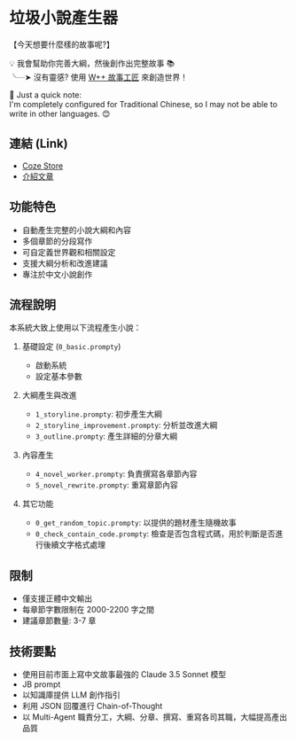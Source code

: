 # 垃圾小說產生器

【今天想要什麼樣的故事呢?】

 💡 我會幫助你完善大綱，然後創作出完整故事 📚  
╰┈➤ 沒有靈感? 使用 [W++ 故事工匠](https://www.coze.com/s/Zs8kqFmLE/) 來創造世界！

 📌 Just a quick note:  
I'm completely configured for Traditional Chinese, so I may not be able to write in other languages. 😊

## 連結 (Link)

- [Coze Store](https://www.coze.com/s/Zs8DXhSwb/)
- [介紹文章](https://琳.tw/AI/trash-novel-generator/)

## 功能特色

- 自動產生完整的小說大綱和內容
- 多個章節的分段寫作
- 可自定義世界觀和相關設定
- 支援大綱分析和改進建議
- 專注於中文小說創作

## 流程說明

本系統大致上使用以下流程產生小說：

1. 基礎設定 (`0_basic.prompty`)
   - 啟動系統
   - 設定基本參數

2. 大綱產生與改進
   - `1_storyline.prompty`: 初步產生大綱
   - `2_storyline_improvement.prompty`: 分析並改進大綱
   - `3_outline.prompty`: 產生詳細的分章大綱

3. 內容產生
   - `4_novel_worker.prompty`: 負責撰寫各章節內容
   - `5_novel_rewrite.prompty`: 重寫章節內容

4. 其它功能
   - `0_get_random_topic.prompty`: 以提供的題材產生隨機故事
   - `0_check_contain_code.prompty`: 檢查是否包含程式碼，用於判斷是否進行後續文字格式處理

## 限制

- 僅支援正體中文輸出
- 每章節字數限制在 2000-2200 字之間
- 建議章節數量: 3-7 章

## 技術要點

- 使用目前市面上寫中文故事最強的 Claude 3.5 Sonnet 模型
- JB prompt
- 以知識庫提供 LLM 創作指引
- 利用 JSON 回覆進行 Chain-of-Thought
- 以 Multi-Agent 職責分工，大綱、分章、撰寫、重寫各司其職，大幅提高產出品質
